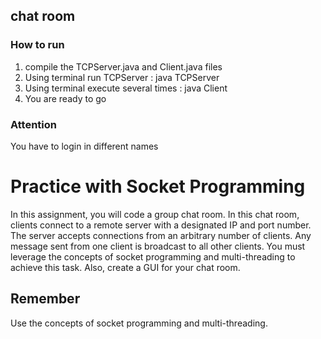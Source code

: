 ## chat room

### How to run 
  1. compile the TCPServer.java and Client.java files
  2. Using terminal run TCPServer : java TCPServer
  3. Using terminal execute several times : java Client
  4. You are ready to go
### Attention
  You have to login in different names

# Practice with Socket Programming

In this assignment, you will code a group chat room. In this chat room, clients connect to a remote server with a designated IP and port number. The server accepts connections from an arbitrary number of clients. Any message sent from one client is broadcast to all other clients. You must leverage the concepts of socket programming and multi-threading to achieve this task. Also, create a GUI for your chat room.

## Remember 

Use the concepts of socket programming and multi-threading.


